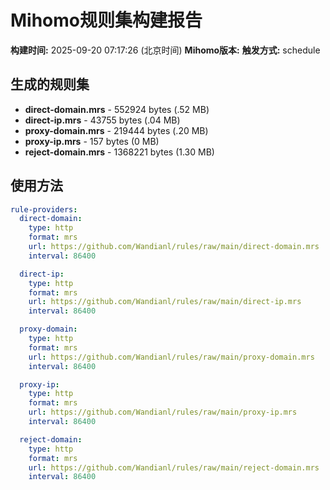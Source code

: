 # Mihomo规则集构建报告

**构建时间:** 2025-09-20 07:17:26 (北京时间)
**Mihomo版本:** 
**触发方式:** schedule

## 生成的规则集

- **direct-domain.mrs** - 552924 bytes (.52 MB)
- **direct-ip.mrs** - 43755 bytes (.04 MB)
- **proxy-domain.mrs** - 219444 bytes (.20 MB)
- **proxy-ip.mrs** - 157 bytes (0 MB)
- **reject-domain.mrs** - 1368221 bytes (1.30 MB)

## 使用方法

```yaml
rule-providers:
  direct-domain:
    type: http
    format: mrs
    url: https://github.com/Wandianl/rules/raw/main/direct-domain.mrs
    interval: 86400

  direct-ip:
    type: http
    format: mrs
    url: https://github.com/Wandianl/rules/raw/main/direct-ip.mrs
    interval: 86400

  proxy-domain:
    type: http
    format: mrs
    url: https://github.com/Wandianl/rules/raw/main/proxy-domain.mrs
    interval: 86400

  proxy-ip:
    type: http
    format: mrs
    url: https://github.com/Wandianl/rules/raw/main/proxy-ip.mrs
    interval: 86400

  reject-domain:
    type: http
    format: mrs
    url: https://github.com/Wandianl/rules/raw/main/reject-domain.mrs
    interval: 86400

```
